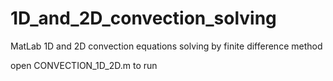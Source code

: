 # 1D_and_2D_convection_solving

MatLab 1D and 2D convection equations solving by finite difference method

open CONVECTION_1D_2D.m to run

